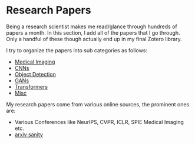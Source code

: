 # Research Papers

Being a research scientist makes me read/glance through hundreds of papers a month. In this section,
I add all of the papers that I go through. Only a handful of these though actually end up in my final
Zotero library.

I try to organize the papers into sub categories as follows:

- [Medical Imaging](./medical_imaging.md)
- [CNNs](./cnn.md)
- [Object Detection](./object_detection.md)
- [GANs](./gans.md)
- [Transformers](./transformers.md)
- [Misc](./misc.md)

My research papers come from various online sources, the prominent ones are:

- Various Conferences like NeurIPS, CVPR, ICLR, SPIE Medical Imaging etc.
- [arxiv sanity](http://www.arxiv-sanity.com/library)
